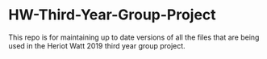# HW-Third-Year-Group-Project
This repo is for maintaining up to date versions of all the files that are being used in the Heriot Watt 2019 third year group project.